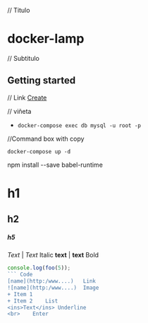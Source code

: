 
// Titulo
# docker-lamp

// Subtitulo 
## Getting started

// Link 
[Create](https://docs.gitlab.com/ee/user/project/repository/web_editor.html#create-a-file)

// viñeta
- `docker-compose exec db mysql -u root -p` 

//Command box with copy
```
docker-compose up -d
```

npm install --save babel-runtime


#	h1
##	h2
#####	h5
*Text* | _Text_	Italic
**text** | __text__	Bold
``` javascript
console.log(foo(5));
```	Code
[name](http:/www....)	Link
![name](http:/www....)	Image
+ Item 1
+ Item 2	List
<ins>Text</ins>	Underline
<br>	Enter
